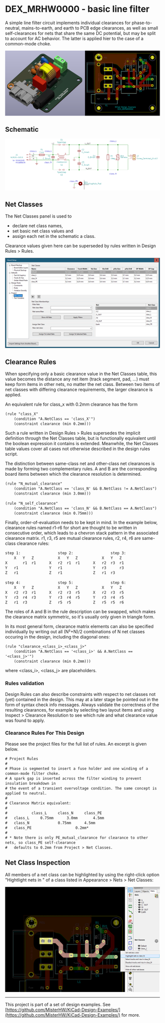 # DEX_MRHW0000 - basic line filter

A simple line filter circuit implements individual clearances for phase-to-neutral, mains-to-earth, and earth to PCB edge clearances, as well as small self-clearances for nets that share the same DC potential, but may be split to account for AC behavior. The latter is applied hier to the case of a common-mode choke.

![board and layout view](img/DEX_MRHW0000A.png)

## Schematic

![board and schematic](img/DEX_MRHW0000A_sch.png)

## Net Classes

The Net Classes panel is used to 

- declare net class names, 
- set basic net class values and
- assign each net in the schematic a class.

Clearance values given here can be superseded by rules written in Design Rules > Rules.

![Board Setup: Net Classes pane](img/board_setup__net_classes.png)

## Clearance Rules

When specifying only a basic clearance value in the Net Classes table, this value becomes the distance any net item (track segment, pad, ...) must keep  form items in other nets, no matter the net class. Between two items of net classes with differing clearance requirements, the larger clearance is applied. 

An equivalent rule for class_x with 0.2mm clearance has the form

	(rule "class_X"
	    (condition "A.NetClass == 'class_X'")
	    (constraint clearance (min 0.2mm)))

Such a rule written in Design Rules > Rules supersedes the implicit definition through the Net Classes table, but is functionally equivalent until the boolean expression it contains is extended. Meanwhile, the Net Classes table values cover all cases not otherwise described in the design rules script.

The distinction between same-class net and other-class net clearances is made by forming two complementary rules. A and B are the corresponding board items between which the clearance resolution is determined. 

	(rule "N_mutual_clearance"
	    (condition "A.NetClass == 'class_N' && B.NetClass != A.NetClass")
	    (constraint clearance (min 3.0mm)))
	
	(rule "N_self_clearance"
	    (condition "A.NetClass == 'class_N' && B.NetClass == A.NetClass")
	    (constraint clearance (min 0.75mm)))

Finally, order-of-evaluation needs to be kept in mind. In the example below, clearance rules named r1-r6 for short are thought to be written in consecutive order, which leads to a chevron stack pattern in the associated clearance matrix. r1, r3, r5 are mutual clearance rules, r2, r4, r6 are same-class clearance rules:

	step 1:					step 2:					step 3:
		X	Y	Z			X	Y	Z			X	Y	Z
	X		r1	r1		X	r2	r1	r1		X	r2	r3	r1
	Y	r1				Y	r1				Y	r3		r3	
	Z	r1				Z	r1				Z	r1	r3	

	step 4:					step 5:					step 6:
		X	Y	Z			X	Y	Z			X	Y	Z
	X	r2	r3	r1		X	r2	r3	r5		X	r2	r3	r5
	Y	r3	r4	r3		Y	r3	r4	r5		Y	r3	r4	r5	
	Z	r1	r3			Z	r5	r5			Z	r5	r5	r6

The roles of A and B in the rule description can be swapped, which makes the clearance matrix symmetric, so it's usually only given in triangle form. 

In its most general form, clearance matrix elements can also be specified individually by writing out all (N²+N)/2 combinations of N net classes occuring in the design, including the diagonal ones:

	(rule "clearance_<class_i>_<class_j>"
	    (condition "A.NetClass == '<class_i>' && A.NetClass == '<class_j>'")
	    (constraint clearance (min 0.2mm)))

where <class_i>, <class_j> are placeholders. 

### Rules validation

Design Rules can also describe constraints with respect to net classes not (yet) contained in the design. This may at a later stage be pointed out in the form of syntax check info messages. Always validate the correctness of the resulting clearances, for example by selecting two layout items and using Inspect > Clearance Resolution to see which rule and what clearance value was found to apply.

### Clearance Rules For This Design

Please see the project files for the full list of rules. An excerpt is given below.

    # Project Rules
    #
    # Phase is segmented to insert a fuse holder and one winding of a common-mode filter choke.
    # A spark gap is inserted across the filter winding to prevent insulation breakdown in 
    # the event of a transient overvoltage condition. The same concept is applied to neutral.
    #
    # Clearance Matrix equivalent:
    #
    #			class_L		class_N		class_PE
    #	class_L		0.75mm		3.0mm		4.5mm
    #	class_N				0.75mm		4.5mm
    #	class_PE					0.2mm*
    #
    # * Note there is only PE_mutual_clearance for clearance to other nets, so class_PE self-clearance
    #   defaults to 0.2mm from Project > Net Classes.

## Net Class Inspection

All members of a net class can be highlighted by using the right-click option "Hightlight nets in <class>" of a class listed in Appearance > Nets > Net Classes: 

![Layout View: Net class highlighting](img/net_class_highlighting.png)





---
This project is part of a set of design examples. See [https://github.com/MisterHW/KiCad-Design-Examples/](https://github.com/MisterHW/KiCad-Design-Examples/) for more.
